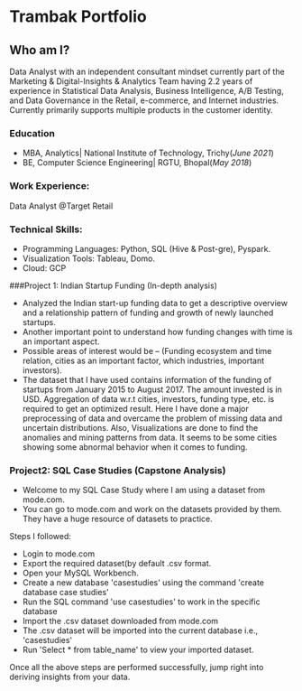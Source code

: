 # Trambak Portfolio

## Who am I?
Data Analyst with an independent consultant mindset currently part of the Marketing & Digital-Insights & Analytics Team having 2.2 years of experience in Statistical Data Analysis, Business Intelligence, A/B Testing, and Data Governance in the Retail, e-commerce, and Internet industries. Currently primarily supports multiple products in the customer identity.

### Education
- MBA, Analytics| National Institute of Technology, Trichy(_June 2021_)
- BE, Computer Science Engineering| RGTU, Bhopal(_May 2018_)

### Work Experience: 
Data Analyst @Target Retail 

### Technical Skills: 
* Programming Languages: Python, SQL (Hive & Post-gre), Pyspark.
* Visualization Tools: Tableau, Domo.
* Cloud: GCP

###Project 1: Indian Startup Funding (In-depth analysis)
* Analyzed the Indian start-up funding data to get a descriptive overview and a relationship pattern of funding and growth of newly launched startups.
* Another important point to understand how funding changes with time is an important aspect.
* Possible areas of interest would be – (Funding ecosystem and time relation, cities as an important factor, which industries, important investors).
* The dataset that I have used contains information of the funding of startups from January 2015 to August 2017. The amount invested is in USD. Aggregation of data w.r.t cities, investors, funding type, etc. is required to get an optimized result. Here I have done a major preprocessing of data and overcame the problem of missing data and uncertain distributions. Also, Visualizations are done to find the anomalies and mining patterns from data. It seems to be some cities showing some abnormal behavior when it comes to funding.


### Project2: SQL Case Studies (Capstone Analysis)
* Welcome to my SQL Case Study where I am using a dataset from mode.com.
* You can go to mode.com and work on the datasets provided by them. They have a huge resource of datasets to practice.

Steps I followed:
* Login to mode.com
* Export the required dataset(by default .csv format.
* Open your MySQL Workbench.
* Create a new database 'casestudies' using the command 'create database case studies'
* Run the SQL command 'use casestudies' to work in the specific database
* Import the .csv dataset downloaded from mode.com
* The .csv dataset will be imported into the current database i.e., 'casestudies'
* Run 'Select * from table_name' to view your imported dataset.

Once all the above steps are performed successfully, jump right into deriving insights from your data.

